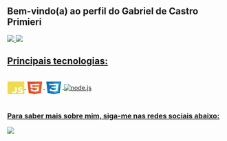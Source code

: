 ## Bem-vindo(a) ao perfil do Gabriel de Castro Primieri

 <div>
   <a href="https://github.com/gabrielprimieri">
   <img height="180em" src="https://github-readme-stats.vercel.app/api?username=gabrielprimieri&show_icons=true&theme=tokyonight&include_all_commits=true&count_private=true"/>
   <img height="180em" src="https://github-readme-stats.vercel.app/api/top-langs/?username=gabrielprimieri&layout=compact&langs_count=6&theme=tokyonight"/>
</div>
    
## Principais tecnologias:

<div style="display: inline_block"><br>
  <img align="center" alt="Js" height="30" width="40" src="https://raw.githubusercontent.com/devicons/devicon/master/icons/javascript/javascript-plain.svg">
  <img align="center" alt="HTML" height="30" width="40" src="https://raw.githubusercontent.com/devicons/devicon/master/icons/html5/html5-original.svg">
  <img align="center" alt="CSS" height="30" width="40" src="https://raw.githubusercontent.com/devicons/devicon/master/icons/css3/css3-original.svg">
  <img align="center" alt="node.js" height="30" width="40" src="https://cdn.jsdelivr.net/gh/devicons/devicon@latest/icons/nodejs/nodejs-original-wordmark.svg" />
          
  
</div>
 
<br>
 
### Para saber mais sobre mim, siga-me nas redes sociais abaixo:
 
<div> 
  <a href="https://www.linkedin.com/in/gabriel-de-castro-primieri/" target="_blank"><img src="https://img.shields.io/badge/-LinkedIn-%230077B5?style=for-the-badge&logo=linkedin&logoColor=white" target="_blank"></a>
</div>
